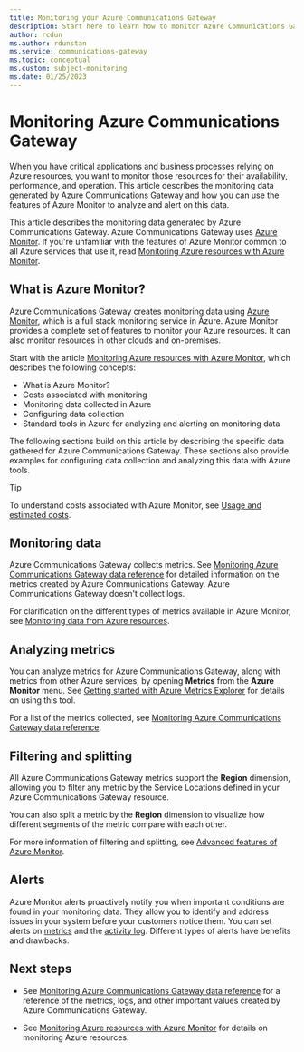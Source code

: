 ```yaml
---
title: Monitoring your Azure Communications Gateway
description: Start here to learn how to monitor Azure Communications Gateway.
author: rcdun
ms.author: rdunstan
ms.service: communications-gateway
ms.topic: conceptual
ms.custom: subject-monitoring
ms.date: 01/25/2023
---
```


# Monitoring Azure Communications Gateway

When you have critical applications and business processes relying on Azure resources, you want to monitor those resources for their availability, performance, and operation. This article describes the monitoring data generated by Azure Communications Gateway and how you can use the features of Azure Monitor to analyze and alert on this data.

This article describes the monitoring data generated by Azure Communications Gateway. Azure Communications Gateway uses [Azure Monitor](../azure-monitor/overview.md). If you're unfamiliar with the features of Azure Monitor common to all Azure services that use it, read [Monitoring Azure resources with Azure Monitor](../azure-monitor/essentials/monitor-azure-resource.md).


## What is Azure Monitor?

Azure Communications Gateway creates monitoring data using [Azure Monitor](../azure-monitor/overview.md), which is a full stack monitoring service in Azure. Azure Monitor provides a complete set of features to monitor your Azure resources. It can also monitor resources in other clouds and on-premises.

Start with the article [Monitoring Azure resources with Azure Monitor](../azure-monitor/essentials/monitor-azure-resource.md), which describes the following concepts:

- What is Azure Monitor?
- Costs associated with monitoring
- Monitoring data collected in Azure
- Configuring data collection
- Standard tools in Azure for analyzing and alerting on monitoring data

The following sections build on this article by describing the specific data gathered for Azure Communications Gateway. These sections also provide examples for configuring data collection and analyzing this data with Azure tools.

> [!TIP]
> To understand costs associated with Azure Monitor, see [Usage and estimated costs](../azure-monitor/usage-estimated-costs.md).


## Monitoring data 

Azure Communications Gateway collects metrics. See [Monitoring Azure Communications Gateway data reference](monitoring-azure-communications-gateway-data-reference.md) for detailed information on the metrics created by Azure Communications Gateway. Azure Communications Gateway doesn't collect logs.

 For clarification on the different types of metrics available in Azure Monitor, see [Monitoring data from Azure resources](../azure-monitor/essentials/monitor-azure-resource.md#monitoring-data-from-azure-resources).

## Analyzing metrics

You can analyze metrics for Azure Communications Gateway, along with metrics from other Azure services, by opening **Metrics** from the **Azure Monitor** menu. See [Getting started with Azure Metrics Explorer](../azure-monitor/essentials/metrics-getting-started.md) for details on using this tool.

For a list of the metrics collected, see [Monitoring Azure Communications Gateway data reference](monitoring-azure-communications-gateway-data-reference.md).

## Filtering and splitting

All Azure Communications Gateway metrics support the **Region** dimension, allowing you to filter any metric by the Service Locations defined in your Azure Communications Gateway resource. 

You can also split a metric by the **Region** dimension to visualize how different segments of the metric compare with each other. 

For more information of filtering and splitting, see [Advanced features of Azure Monitor](../azure-monitor/essentials/metrics-charts.md).

## Alerts

Azure Monitor alerts proactively notify you when important conditions are found in your monitoring data. They allow you to identify and address issues in your system before your customers notice them. You can set alerts on [metrics](/azure/azure-monitor/alerts/alerts-metric-overview) and the [activity log](/azure/azure-monitor/alerts/activity-log-alerts). Different types of alerts have benefits and drawbacks.

## Next steps

- See [Monitoring Azure Communications Gateway data reference](monitoring-azure-communications-gateway-data-reference.md) for a reference of the metrics, logs, and other important values created by Azure Communications Gateway.

- See [Monitoring Azure resources with Azure Monitor](../azure-monitor/essentials/monitor-azure-resource.md) for details on monitoring Azure resources.